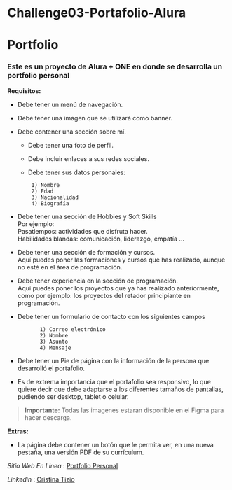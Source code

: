 ﻿# Challenge03-Portafolio-Alura

# Portfolio

### Este es un proyecto de Alura + ONE en donde se desarrolla un portfolio personal

**Requisitos:**

-   Debe tener un menú de navegación.
-   Debe tener una imagen que se utilizará como banner.
-   Debe contener una sección sobre mí.
    
    -   Debe tener una foto de perfil.
    -   Debe incluir enlaces a sus redes sociales.
    -   Debe tener sus datos personales:
        
        ```
         1) Nombre
         2) Edad
         3) Nacionalidad
         4) Biografía
        ```
        
-   Debe tener una sección de Hobbies y Soft Skills  
    Por ejemplo:  
    Pasatiempos: actividades que disfruta hacer.  
    Habilidades blandas: comunicación, liderazgo, empatía …
    
-   Debe tener una sección de formación y cursos.  
    Aquí puedes poner las formaciones y cursos que has realizado, aunque no esté en el área de programación.
-   Debe tener experiencia en la sección de programación.  
    Aquí puedes poner los proyectos que ya has realizado anteriormente, como por ejemplo: los proyectos del retador principiante en programación.
-   Debe tener un formulario de contacto con los siguientes campos
    
    ```
           1) Correo electrónico
           2) Nombre
           3) Asunto
           4) Mensaje
    ```
    
-   Debe tener un Pie de página con la información de la persona que desarrolló el portafolio.
-   Es de extrema importancia que el portafolio sea responsivo, lo que quiere decir que debe adaptarse a los diferentes tamaños de pantallas, pudiendo ser desktop, tablet o celular.

> **Importante:** Todas las imagenes estaran disponible en el Figma para hacer descarga.

**Extras:**  
- La página debe contener un botón que le permita ver, en una nueva pestaña, una versión PDF de su currículum.

*Sitio Web En Linea* : [Portfolio Personal](https://ctizio.github.io/ORACLE-ALURA-CHALLENGE-PORTAFOLIO/)

*Linkedin* : [Cristina Tizio](https://www.linkedin.com/in/cristina-tizio-4b0a2424/)
